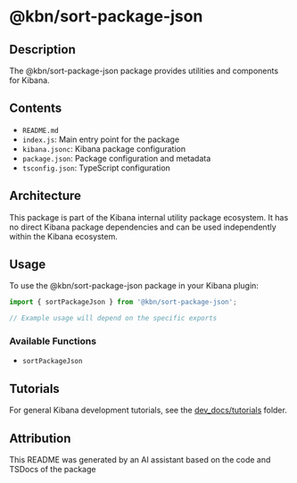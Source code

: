 # @kbn/sort-package-json

## Description
The @kbn/sort-package-json package provides utilities and components for Kibana.

## Contents
- `README.md`
- `index.js`: Main entry point for the package
- `kibana.jsonc`: Kibana package configuration
- `package.json`: Package configuration and metadata
- `tsconfig.json`: TypeScript configuration

## Architecture

This package is part of the Kibana internal utility package ecosystem. It has no direct Kibana package dependencies and can be used independently within the Kibana ecosystem.
## Usage

To use the @kbn/sort-package-json package in your Kibana plugin:

```typescript
import { sortPackageJson } from '@kbn/sort-package-json';

// Example usage will depend on the specific exports
```

### Available Functions
- `sortPackageJson`
## Tutorials

For general Kibana development tutorials, see the [dev_docs/tutorials](./dev_docs/tutorials) folder.

## Attribution
This README was generated by an AI assistant based on the code and TSDocs of the package
